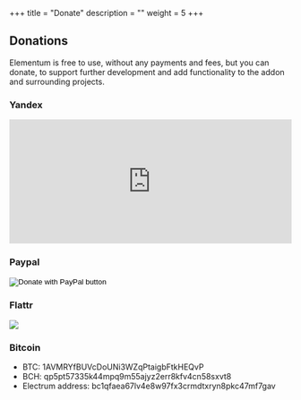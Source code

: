 +++
title = "Donate"
description = ""
weight = 5
+++


## Donations
Elementum is free to use, without any payments and fees, but you can donate, to support further development and add functionality to the addon and surrounding projects.  


### Yandex

<iframe src="https://money.yandex.ru/quickpay/shop-widget?writer=seller&targets=%D0%91%D0%BB%D0%B0%D0%B3%D0%BE%D1%82%D0%B2%D0%BE%D1%80%D0%B8%D1%82%D0%B5%D0%BB%D1%8C%D0%BD%D1%8B%D0%B9%20%D0%B2%D0%B7%D0%BD%D0%BE%D1%81%20Elementum&targets-hint=&default-sum=&button-text=14&payment-type-choice=on&hint=&successURL=&quickpay=shop&account=41001188390666" width="100%" height="222" frameborder="0" allowtransparency="true" scrolling="no"></iframe>

### Paypal
<form action="https://www.paypal.com/cgi-bin/webscr" method="post" target="_blank">
<input type="hidden" name="cmd" value="_s-xclick" />
<input type="hidden" name="hosted_button_id" value="R2M3FCJCJDJLU" />
<input type="hidden" name="lc" value="en_US">
<input type="hidden" name="country" value="US">
<input type="image" src="https://www.paypalobjects.com/en_US/PL/i/btn/btn_donateCC_LG.gif" border="0" name="submit" title="PayPal - The safer, easier way to pay online!" alt="Donate with PayPal button" />
<img alt="" border="0" src="https://www.paypal.com/en_PL/i/scr/pixel.gif" width="1" height="1" />
</form>

### Flattr
<span style="text-align: left">
    <a style="display: inline-block; max-height: 25px; max-width: 100px;" href="https://flattr.com/submit/auto?user_id=elgatito&url=http%3A%2F%2Felementum.surge.sh" target="_blank" title="Flattr Elementum"><img src="http://api.flattr.com/button/flattr-badge-large.png" /></a>  <br>
</span>  

### Bitcoin
* BTC: 1AVMRYfBUVcDoUNi3WZqPtaigbFtkHEQvP
* BCH: qp5pt57335k44mpq9m55ajyz2err8kfv4cn58sxvt8
* Electrum address: bc1qfaea67lv4e8w97fx3crmdtxryn8pkc47mf7gav
